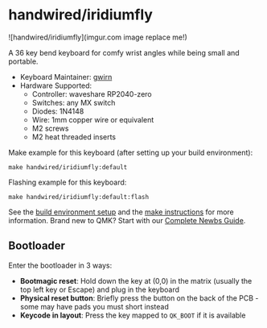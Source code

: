 # handwired/iridiumfly

![handwired/iridiumfly](imgur.com image replace me!)

A 36 key bend keyboard for comfy wrist angles while being small and portable.

* Keyboard Maintainer: [gwirn](https://github.com/gwirn)
* Hardware Supported:
    *   Controller: waveshare RP2040-zero
    *   Switches: any MX switch
    *   Diodes: 1N4148
    *   Wire: 1mm copper wire or equivalent
    *   M2 screws
    *   M2 heat threaded inserts

Make example for this keyboard (after setting up your build environment):

    make handwired/iridiumfly:default

Flashing example for this keyboard:

    make handwired/iridiumfly:default:flash

See the [build environment setup](https://docs.qmk.fm/#/getting_started_build_tools) and the [make instructions](https://docs.qmk.fm/#/getting_started_make_guide) for more information. Brand new to QMK? Start with our [Complete Newbs Guide](https://docs.qmk.fm/#/newbs).

## Bootloader

Enter the bootloader in 3 ways:

* **Bootmagic reset**: Hold down the key at (0,0) in the matrix (usually the top left key or Escape) and plug in the keyboard
* **Physical reset button**: Briefly press the button on the back of the PCB - some may have pads you must short instead
* **Keycode in layout**: Press the key mapped to `QK_BOOT` if it is available
